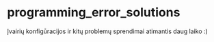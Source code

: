# programming_error_solutions
Įvairių konfigūracijos ir kitų problemų sprendimai atimantis daug laiko :)
